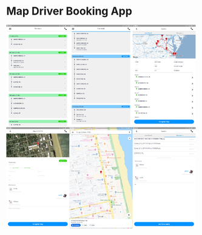 # Map Driver Booking App

<img src="screenshots/1.jpg" width="33%" /><img src="screenshots/2.jpg" width="33%" /><img src="screenshots/3.jpg" width="33%" />
<img src="screenshots/4.jpg" width="33%" /><img src="screenshots/5.jpg" width="33%" /><img src="screenshots/6.jpg" width="33%" />
